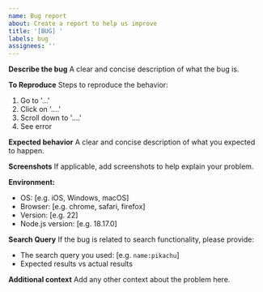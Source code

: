 ```yaml
---
name: Bug report
about: Create a report to help us improve
title: '[BUG] '
labels: bug
assignees: ''
---
```


**Describe the bug**
A clear and concise description of what the bug is.

**To Reproduce**
Steps to reproduce the behavior:
1. Go to '...'
2. Click on '....'
3. Scroll down to '....'
4. See error

**Expected behavior**
A clear and concise description of what you expected to happen.

**Screenshots**
If applicable, add screenshots to help explain your problem.

**Environment:**
 - OS: [e.g. iOS, Windows, macOS]
 - Browser: [e.g. chrome, safari, firefox]
 - Version: [e.g. 22]
 - Node.js version: [e.g. 18.17.0]

**Search Query**
If the bug is related to search functionality, please provide:
- The search query you used: [e.g. `name:pikachu`]
- Expected results vs actual results

**Additional context**
Add any other context about the problem here.